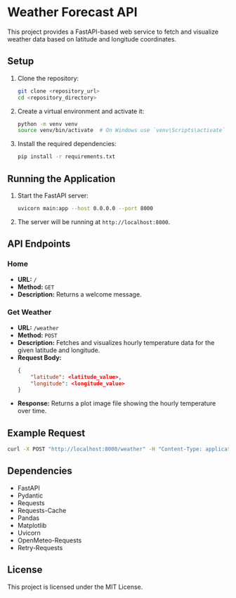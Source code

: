 # Weather Forecast API

This project provides a FastAPI-based web service to fetch and visualize weather data based on latitude and longitude coordinates.

## Setup

1. Clone the repository:
    ```sh
    git clone <repository_url>
    cd <repository_directory>
    ```

2. Create a virtual environment and activate it:
    ```sh
    python -m venv venv
    source venv/bin/activate  # On Windows use `venv\Scripts\activate`
    ```

3. Install the required dependencies:
    ```sh
    pip install -r requirements.txt
    ```

## Running the Application

1. Start the FastAPI server:
    ```sh
    uvicorn main:app --host 0.0.0.0 --port 8000
    ```

2. The server will be running at `http://localhost:8000`.

## API Endpoints

### Home

- **URL:** `/`
- **Method:** `GET`
- **Description:** Returns a welcome message.

### Get Weather

- **URL:** `/weather`
- **Method:** `POST`
- **Description:** Fetches and visualizes hourly temperature data for the given latitude and longitude.
- **Request Body:**
    ```json
    {
        "latitude": <latitude_value>,
        "longitude": <longitude_value>
    }
    ```
- **Response:** Returns a plot image file showing the hourly temperature over time.

## Example Request

```sh
curl -X POST "http://localhost:8000/weather" -H "Content-Type: application/json" -d '{"latitude": 40.7128, "longitude": -74.0060}'
```

## Dependencies

- FastAPI
- Pydantic
- Requests
- Requests-Cache
- Pandas
- Matplotlib
- Uvicorn
- OpenMeteo-Requests
- Retry-Requests

## License

This project is licensed under the MIT License.